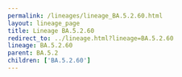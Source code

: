 ```yaml
---
permalink: /lineages/lineage_BA.5.2.60.html
layout: lineage_page
title: Lineage BA.5.2.60
redirect_to: ../lineage.html?lineage=BA.5.2.60
lineage: BA.5.2.60
parent: BA.5.2
children: ['BA.5.2.60']
---
```

